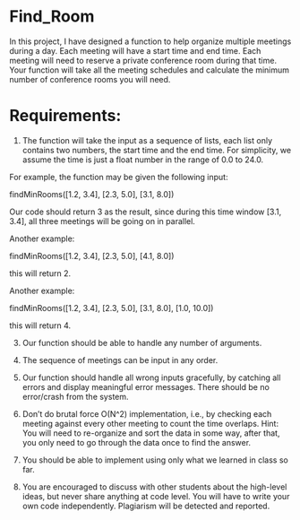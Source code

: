 # Find_Room

In this project, I have designed a function to help organize multiple meetings during a day. Each
meeting will have a start time and end time. Each meeting will need to reserve a private conference
room during that time. Your function will take all the meeting schedules and calculate the minimum
number of conference rooms you will need.

# Requirements:

1. The function will take the input as a sequence of lists, each list only contains two numbers, the
start time and the end time.
For simplicity, we assume the time is just a float number in the range of 0.0 to 24.0.

  For example, the function may be given the following input:

  findMinRooms([1.2, 3.4], [2.3, 5.0], [3.1, 8.0])

  Our code should return 3 as the result, since during this time window [3.1, 3.4], all three
  meetings will be going on in parallel.

  Another example:

  findMinRooms([1.2, 3.4], [2.3, 5.0], [4.1, 8.0])

  this will return 2. 

  Another example:

  findMinRooms([1.2, 3.4], [2.3, 5.0], [3.1, 8.0], [1.0, 10.0])

  this will return 4.

3. Our function should be able to handle any number of arguments.

4. The sequence of meetings can be input in any order.

5. Our function should handle all wrong inputs gracefully, by catching all errors and display
meaningful error messages. There should be no error/crash from the system.

6. Don’t do brutal force O(N^2) implementation, i.e., by checking each meeting against every other
meeting to count the time overlaps.
Hint: You will need to re-organize and sort the data in some way, after that, you only need to go through the data once to find the answer.

8. You should be able to implement using only what we learned in class so far.

9. You are encouraged to discuss with other students about the high-level ideas, but never share
anything at code level. You will have to write your own code independently. Plagiarism will be
detected and reported.
